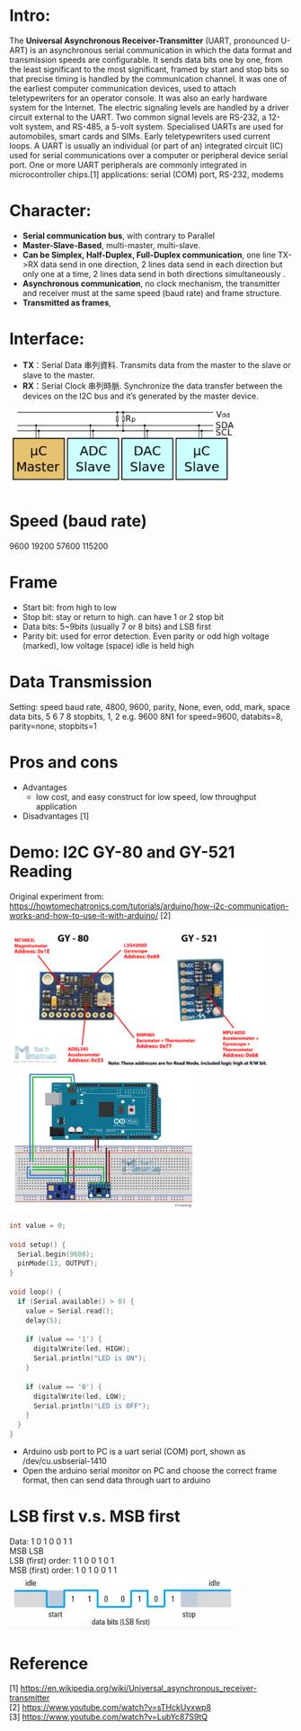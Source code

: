 # Intro:
The **Universal Asynchronous Receiver-Transmitter** (UART, pronounced U-ART) is an asynchronous serial communication in which the data format and transmission speeds are configurable. It sends data bits one by one, from the least significant to the most significant, framed by start and stop bits so that precise timing is handled by the communication channel. It was one of the earliest computer communication devices, used to attach teletypewriters for an operator console. It was also an early hardware system for the Internet. The electric signaling levels are handled by a driver circuit external to the UART. Two common signal levels are RS-232, a 12-volt system, and RS-485, a 5-volt system. Specialised UARTs are used for automobiles, smart cards and SIMs. Early teletypewriters used current loops. A UART is usually an individual (or part of an) integrated circuit (IC) used for serial communications over a computer or peripheral device serial port. One or more UART peripherals are commonly integrated in microcontroller chips.[1]
applications: serial (COM) port, RS-232, modems

# Character:
- **Serial communication bus**, with contrary to Parallel
- **Master-Slave-Based**, multi-master, multi-slave.
- **Can be Simplex, Half-Duplex, Full-Duplex communication**, one line TX->RX data send in one direction, 2 lines data send in each direction but only one at a time, 2 lines data send in both directions simultaneously .
- **Asynchronous communication**, no clock mechanism, the transmitter and receiver must at the same speed (baud rate) and frame structure.
- **Transmitted as frames**, 

# Interface:
- **TX**：Serial Data 串列資料. Transmits data from the master to the slave or slave to the master.  
- **RX**：Serial Clock 串列時脈. Synchronize the data transfer between the devices on the I2C bus and it’s generated by the master device.  
<img src="https://raw.githubusercontent.com/shannon112/Notes/main/I2C/I2C_interface.png" width=400>

# Speed (baud rate)
9600
19200
57600
115200

# Frame
- Start bit: from high to low
- Stop bit: stay or return to high. can have 1 or 2 stop bit
- Data bits: 5~9bits (usually 7 or 8 bits) and LSB first
- Parity bit: used for error detection. Even parity or odd
high voltage (marked), low voltage (space)
idle is held high

# Data Transmission
Setting: 
speed baud rate, 4800, 9600, 
parity, None, even, odd, mark, space
data bits, 5 6 7 8
stopbits, 1, 2
e.g. 9600 8N1 for speed=9600, databits=8, parity=none, stopbits=1

# Pros and cons 
- Advantages  
  - low cost, and easy construct for low speed, low throughput application
- Disadvantages [1]  

# Demo: I2C GY-80 and GY-521 Reading
Original experiment from: https://howtomechatronics.com/tutorials/arduino/how-i2c-communication-works-and-how-to-use-it-with-arduino/ [2]

<img src="https://raw.githubusercontent.com/shannon112/Notes/main/I2C/GY_address.png" height=250> <img src="https://raw.githubusercontent.com/shannon112/Notes/main/I2C/Connection.png" height=250>

```c
int value = 0;

void setup() {
  Serial.begin(9600);
  pinMode(13, OUTPUT);
}

void loop() {
  if (Serial.available() > 0) {
    value = Serial.read();
    delay(5);

    if (value == '1') {
      digitalWrite(led, HIGH);
      Serial.println("LED is ON");
    }

    if (value == '0') {
      digitalWrite(led, LOW);
      Serial.println("LED is OFF");
    }
  }
}
```
- Arduino usb port to PC is a uart serial (COM) port, shown as /dev/cu.usbserial-1410
- Open the arduino serial monitor on PC and choose the correct frame format, then can send data through uart to arduino

# LSB first v.s. MSB first
Data: 1 0 1 0 0 1 1  
     MSB         LSB  
LSB (first) order: 1 1 0 0 1 0 1  
MSB (first) order: 1 0 1 0 0 1 1  
<img src="https://raw.githubusercontent.com/shannon112/Notes/main/UART/LSB_first.png" width=400>

# Reference
[1] https://en.wikipedia.org/wiki/Universal_asynchronous_receiver-transmitter  
[2] https://www.youtube.com/watch?v=sTHckUyxwp8  
[3] https://www.youtube.com/watch?v=LubYc87S9tQ
